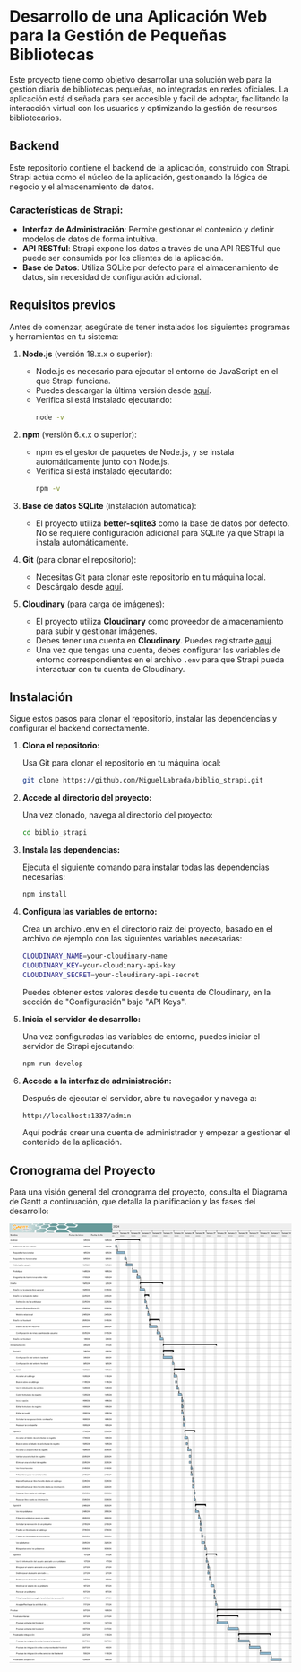 # Desarrollo de una Aplicación Web para la Gestión de Pequeñas Bibliotecas

Este proyecto tiene como objetivo desarrollar una solución web para la gestión diaria de bibliotecas pequeñas, no integradas en redes oficiales. La aplicación está diseñada para ser accesible y fácil de adoptar, facilitando la interacción virtual con los usuarios y optimizando la gestión de recursos bibliotecarios.

## Backend

Este repositorio contiene el backend de la aplicación, construido con Strapi. Strapi actúa como el núcleo de la aplicación, gestionando la lógica de negocio y el almacenamiento de datos. 

### Características de Strapi:

- **Interfaz de Administración**: Permite gestionar el contenido y definir modelos de datos de forma intuitiva.
- **API RESTful**: Strapi expone los datos a través de una API RESTful que puede ser consumida por los clientes de la aplicación.
- **Base de Datos**: Utiliza SQLite por defecto para el almacenamiento de datos, sin necesidad de configuración adicional.

## Requisitos previos

Antes de comenzar, asegúrate de tener instalados los siguientes programas y herramientas en tu sistema:

1. **Node.js** (versión 18.x.x o superior):
   - Node.js es necesario para ejecutar el entorno de JavaScript en el que Strapi funciona.
   - Puedes descargar la última versión desde [aquí](https://nodejs.org/).
   - Verifica si está instalado ejecutando:
     ```bash
     node -v
     ```

2. **npm** (versión 6.x.x o superior):
   - npm es el gestor de paquetes de Node.js, y se instala automáticamente junto con Node.js.
   - Verifica si está instalado ejecutando:
     ```bash
     npm -v
     ```

3. **Base de datos SQLite** (instalación automática):
   - El proyecto utiliza **better-sqlite3** como la base de datos por defecto. No se requiere configuración adicional para SQLite ya que Strapi la instala automáticamente.

4. **Git** (para clonar el repositorio):
   - Necesitas Git para clonar este repositorio en tu máquina local.
   - Descárgalo desde [aquí](https://git-scm.com/downloads).

5. **Cloudinary** (para carga de imágenes):
   - El proyecto utiliza **Cloudinary** como proveedor de almacenamiento para subir y gestionar imágenes.
   - Debes tener una cuenta en **Cloudinary**. Puedes registrarte [aquí](https://cloudinary.com/).
   - Una vez que tengas una cuenta, debes configurar las variables de entorno correspondientes en el archivo `.env` para que Strapi pueda interactuar con tu cuenta de Cloudinary.

## Instalación

Sigue estos pasos para clonar el repositorio, instalar las dependencias y configurar el backend correctamente.

1. **Clona el repositorio:**
   
   Usa Git para clonar el repositorio en tu máquina local:
   ```bash
   git clone https://github.com/MiguelLabrada/biblio_strapi.git
   ```

2. **Accede al directorio del proyecto:**

    Una vez clonado, navega al directorio del proyecto:
    ```bash
    cd biblio_strapi
    ```

3. **Instala las dependencias:**

    Ejecuta el siguiente comando para instalar todas las dependencias necesarias:
    ```bash
    npm install
    ```

4. **Configura las variables de entorno:**

    Crea un archivo .env en el directorio raíz del proyecto, basado en el archivo de ejemplo con las siguientes variables necesarias:
    ```bash
    CLOUDINARY_NAME=your-cloudinary-name
    CLOUDINARY_KEY=your-cloudinary-api-key
    CLOUDINARY_SECRET=your-cloudinary-api-secret
    ```
    Puedes obtener estos valores desde tu cuenta de Cloudinary, en la sección de "Configuración" bajo "API Keys".

5. **Inicia el servidor de desarrollo:**

    Una vez configuradas las variables de entorno, puedes iniciar el servidor de Strapi ejecutando:
    ```bash
    npm run develop
    ```

6. **Accede a la interfaz de administración:**

    Después de ejecutar el servidor, abre tu navegador y navega a:
    ```bash
    http://localhost:1337/admin
    ```
    Aquí podrás crear una cuenta de administrador y empezar a gestionar el contenido de la aplicación.

## Cronograma del Proyecto

Para una visión general del cronograma del proyecto, consulta el Diagrama de Gantt a continuación, que detalla la planificación y las fases del desarrollo:

![Diagrama de Gantt](public/diagrama_gantt.png)